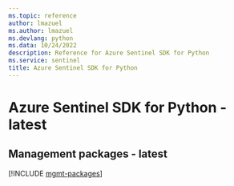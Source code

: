 ```yaml
---
ms.topic: reference
author: lmazuel
ms.author: lmazuel
ms.devlang: python
ms.data: 10/24/2022
description: Reference for Azure Sentinel SDK for Python
ms.service: sentinel
title: Azure Sentinel SDK for Python
---
```

# Azure Sentinel SDK for Python - latest

## Management packages - latest
[!INCLUDE [mgmt-packages](sentinel-mgmt-index.md)]